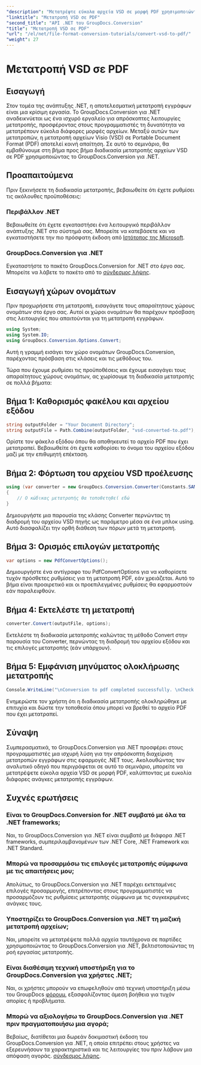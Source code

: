 ```yaml
---
"description": "Μετατρέψτε εύκολα αρχεία VSD σε μορφή PDF χρησιμοποιώντας το GroupDocs.Conversion για .NET. Ακολουθήστε τον αναλυτικό οδηγό μας για απρόσκοπτη μετατροπή εγγράφων."
"linktitle": "Μετατροπή VSD σε PDF"
"second_title": "API .NET του GroupDocs.Conversion"
"title": "Μετατροπή VSD σε PDF"
"url": "/el/net/file-format-conversion-tutorials/convert-vsd-to-pdf/"
"weight": 27
---
```


# Μετατροπή VSD σε PDF

## Εισαγωγή
Στον τομέα της ανάπτυξης .NET, η αποτελεσματική μετατροπή εγγράφων είναι μια κρίσιμη εργασία. Το GroupDocs.Conversion για .NET αναδεικνύεται ως ένα ισχυρό εργαλείο για απρόσκοπτες λειτουργίες μετατροπής, προσφέροντας στους προγραμματιστές τη δυνατότητα να μετατρέπουν εύκολα διάφορες μορφές αρχείων. Μεταξύ αυτών των μετατροπών, η μετατροπή αρχείων Visio (VSD) σε Portable Document Format (PDF) αποτελεί κοινή απαίτηση. Σε αυτό το σεμινάριο, θα εμβαθύνουμε στη βήμα προς βήμα διαδικασία μετατροπής αρχείων VSD σε PDF χρησιμοποιώντας το GroupDocs.Conversion για .NET.
## Προαπαιτούμενα
Πριν ξεκινήσετε τη διαδικασία μετατροπής, βεβαιωθείτε ότι έχετε ρυθμίσει τις ακόλουθες προϋποθέσεις:
### Περιβάλλον .NET
Βεβαιωθείτε ότι έχετε εγκαταστήσει ένα λειτουργικό περιβάλλον ανάπτυξης .NET στο σύστημά σας. Μπορείτε να κατεβάσετε και να εγκαταστήσετε την πιο πρόσφατη έκδοση από [Ιστότοπος της Microsoft](https://dotnet.microsoft.com/download).
### GroupDocs.Conversion για .NET
Εγκαταστήστε το πακέτο GroupDocs.Conversion for .NET στο έργο σας. Μπορείτε να λάβετε το πακέτο από το [σύνδεσμος λήψης](https://releases.groupdocs.com/conversion/net/).

## Εισαγωγή χώρων ονομάτων
Πριν προχωρήσετε στη μετατροπή, εισαγάγετε τους απαραίτητους χώρους ονομάτων στο έργο σας. Αυτοί οι χώροι ονομάτων θα παρέχουν πρόσβαση στις λειτουργίες που απαιτούνται για τη μετατροπή εγγράφων.

```csharp
using System;
using System.IO;
using GroupDocs.Conversion.Options.Convert;
```
Αυτή η γραμμή εισάγει τον χώρο ονομάτων GroupDocs.Conversion, παρέχοντας πρόσβαση στις κλάσεις και τις μεθόδους του.

Τώρα που έχουμε ρυθμίσει τις προϋποθέσεις και έχουμε εισαγάγει τους απαραίτητους χώρους ονομάτων, ας χωρίσουμε τη διαδικασία μετατροπής σε πολλά βήματα:
## Βήμα 1: Καθορισμός φακέλου και αρχείου εξόδου
```csharp
string outputFolder = "Your Document Directory";
string outputFile = Path.Combine(outputFolder, "vsd-converted-to.pdf");
```
Ορίστε τον φάκελο εξόδου όπου θα αποθηκευτεί το αρχείο PDF που έχει μετατραπεί. Βεβαιωθείτε ότι έχετε καθορίσει το όνομα του αρχείου εξόδου μαζί με την επιθυμητή επέκταση.
## Βήμα 2: Φόρτωση του αρχείου VSD προέλευσης
```csharp
using (var converter = new GroupDocs.Conversion.Converter(Constants.SAMPLE_VSD))
{
    // Ο κώδικας μετατροπής θα τοποθετηθεί εδώ
}
```
Δημιουργήστε μια παρουσία της κλάσης Converter περνώντας τη διαδρομή του αρχείου VSD πηγής ως παράμετρο μέσα σε ένα μπλοκ using. Αυτό διασφαλίζει την ορθή διάθεση των πόρων μετά τη μετατροπή.
## Βήμα 3: Ορισμός επιλογών μετατροπής
```csharp
var options = new PdfConvertOptions();
```
Δημιουργήστε ένα αντίγραφο του PdfConvertOptions για να καθορίσετε τυχόν πρόσθετες ρυθμίσεις για τη μετατροπή PDF, εάν χρειάζεται. Αυτό το βήμα είναι προαιρετικό και οι προεπιλεγμένες ρυθμίσεις θα εφαρμοστούν εάν παραλειφθούν.
## Βήμα 4: Εκτελέστε τη μετατροπή
```csharp
converter.Convert(outputFile, options);
```
Εκτελέστε τη διαδικασία μετατροπής καλώντας τη μέθοδο Convert στην παρουσία του Converter, περνώντας τη διαδρομή του αρχείου εξόδου και τις επιλογές μετατροπής (εάν υπάρχουν).
## Βήμα 5: Εμφάνιση μηνύματος ολοκλήρωσης μετατροπής
```csharp
Console.WriteLine("\nConversion to pdf completed successfully. \nCheck output in {0}", outputFolder);
```
Ενημερώστε τον χρήστη ότι η διαδικασία μετατροπής ολοκληρώθηκε με επιτυχία και δώστε την τοποθεσία όπου μπορεί να βρεθεί το αρχείο PDF που έχει μετατραπεί.

## Σύναψη
Συμπερασματικά, το GroupDocs.Conversion για .NET προσφέρει στους προγραμματιστές μια ισχυρή λύση για την απρόσκοπτη διαχείριση μετατροπών εγγράφων στις εφαρμογές .NET τους. Ακολουθώντας τον αναλυτικό οδηγό που περιγράφεται σε αυτό το σεμινάριο, μπορείτε να μετατρέψετε εύκολα αρχεία VSD σε μορφή PDF, καλύπτοντας με ευκολία διάφορες ανάγκες μετατροπής εγγράφων.
## Συχνές ερωτήσεις
### Είναι το GroupDocs.Conversion for .NET συμβατό με όλα τα .NET frameworks;
Ναι, το GroupDocs.Conversion για .NET είναι συμβατό με διάφορα .NET frameworks, συμπεριλαμβανομένων των .NET Core, .NET Framework και .NET Standard.
### Μπορώ να προσαρμόσω τις επιλογές μετατροπής σύμφωνα με τις απαιτήσεις μου;
Απολύτως, το GroupDocs.Conversion για .NET παρέχει εκτεταμένες επιλογές προσαρμογής, επιτρέποντας στους προγραμματιστές να προσαρμόζουν τις ρυθμίσεις μετατροπής σύμφωνα με τις συγκεκριμένες ανάγκες τους.
### Υποστηρίζει το GroupDocs.Conversion για .NET τη μαζική μετατροπή αρχείων;
Ναι, μπορείτε να μετατρέψετε πολλά αρχεία ταυτόχρονα σε παρτίδες χρησιμοποιώντας το GroupDocs.Conversion για .NET, βελτιστοποιώντας τη ροή εργασίας μετατροπής.
### Είναι διαθέσιμη τεχνική υποστήριξη για το GroupDocs.Conversion για χρήστες .NET;
Ναι, οι χρήστες μπορούν να επωφεληθούν από τεχνική υποστήριξη μέσω του GroupDocs [φόρουμ](https://forum.groupdocs.com/c/conversion/11), εξασφαλίζοντας άμεση βοήθεια για τυχόν απορίες ή προβλήματα.
### Μπορώ να αξιολογήσω το GroupDocs.Conversion για .NET πριν πραγματοποιήσω μια αγορά;
Βεβαίως, διατίθεται μια δωρεάν δοκιμαστική έκδοση του GroupDocs.Conversion για .NET, η οποία επιτρέπει στους χρήστες να εξερευνήσουν τα χαρακτηριστικά και τις λειτουργίες του πριν λάβουν μια απόφαση αγοράς. [σύνδεσμος λήψης](https://releases.groupdocs.com/).